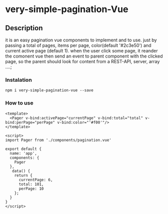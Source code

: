 # very-simple-pagination-Vue

## Description

it is an easy pagination vue components to implement and to use. just by passing a total of pages, items per page,  color(default '#2c3e50') and current active page (default 1).
when the user click some page, it reander the comonent vue then send an event to parent component with  the clicked page, so the parent should look for content from a REST-API, server, array ....;
  

### Instalation
```
npm i very-simple-pagination-vue --save
```

### How to use
```
<template>
  <Pager v-bind:activePage="currentPage" v-bind:total="total" v-bind:perPage="perPage" v-bind:color="'#f00'"/>
</template>

<script>
import Pager from './components/pagination.vue'

export default {
  name: 'app',
  components: {
    Pager
  },
   data() {
    return {
      currentPage: 6,
      total: 101,
      perPage: 10
    };
  }
}
</script>
```


